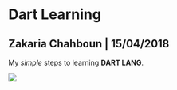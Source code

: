 # Dart Learning
## Zakaria Chahboun | 15/04/2018

My *simple* steps to learning **DART LANG**.


<img src="https://www.dartlang.org/assets/dart-logo-for-shares.png"/>